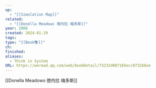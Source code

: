 ```yaml
---
up:
  - "[[Simulation Map]]"
related:
  - "[[Donella Meadows 徳内拉 梅多斯]]"
year: 2008
created: 2024-01-29
tags: 
type: "[[Book📚]]"
ch: 
finished: 
aliases:
  - Think in System
URL: https://weread.qq.com/web/bookDetail/73232d007165ecc9732b6ee
---
```

[[Donella Meadows 徳内拉 梅多斯]]


